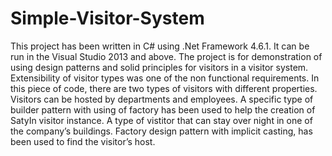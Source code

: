 # Simple-Visitor-System
This project has been written in C# using .Net Framework 4.6.1. It can be run in the Visual Studio 2013 and above.
The project is for demonstration of using design patterns and solid principles for visitors in a visitor system.
Extensibility of visitor types was one of the non functional requirements.
In this piece of code, there are two types of visitors with different properties. Visitors can be hosted by departments and employees.
A specific type of builder pattern with using of factory has been used to help the creation of SatyIn visitor instance. A type of vistitor that can stay over night in one of the company’s buildings.
Factory design pattern with implicit casting, has been used to find the visitor’s host.
